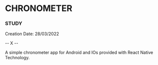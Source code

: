 # CHRONOMETER
### STUDY

Creation Date: 28/03/2022

-- X --

A simple chronometer app for Android and IOs provided with React Native Technology.
